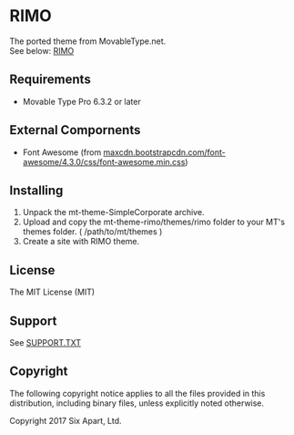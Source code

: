 # RIMO
The ported theme from MovableType.net.  
See below: [RIMO](https://theme.movabletype.net/rimo/)

## Requirements
* Movable Type Pro 6.3.2 or later

## External Compornents
* Font Awesome (from [maxcdn.bootstrapcdn.com/font-awesome/4.3.0/css/font-awesome.min.css](https://maxcdn.bootstrapcdn.com/font-awesome/4.3.0/css/font-awesome.min.css))

## Installing

1. Unpack the mt-theme-SimpleCorporate archive.
1. Upload and copy the mt-theme-rimo/themes/rimo folder to your MT's themes folder. ( /path/to/mt/themes )
1. Create a site with RIMO theme.

## License

The MIT License (MIT)

## Support

See [SUPPORT.TXT](SUPPORT.TXT)

## Copyright

The following copyright notice applies to all the files provided in this distribution, including binary files, unless explicitly noted otherwise.

Copyright 2017 Six Apart, Ltd.
